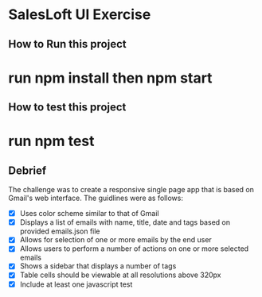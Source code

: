 # SalesLoft UI Exercise

## How to Run this project

# run npm install then npm start

## How to test this project

# run npm test

## Debrief

The challenge was to create a responsive single page app that is based on Gmail's web interface. The guidlines were as follows:

- [x] Uses color scheme similar to that of Gmail
- [x] Displays a list of emails with name, title, date and tags based on provided emails.json file
- [x] Allows for selection of one or more emails by the end user
- [x] Allows users to perform a number of actions on one or more selected emails
- [x] Shows a sidebar that displays a number of tags
- [x] Table cells should be viewable at all resolutions above 320px
- [x] Include at least one javascript test
